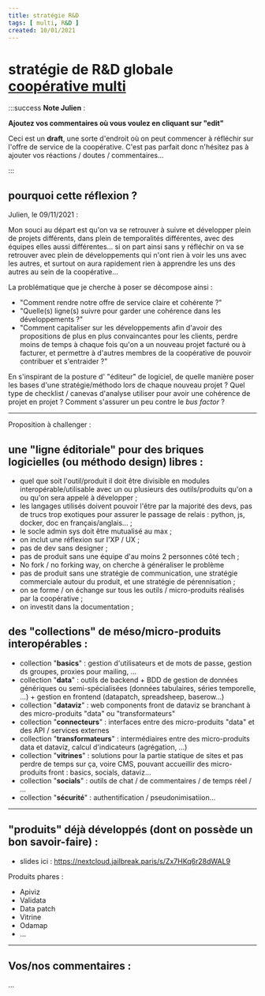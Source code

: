 ```yaml
---
title: stratégie R&D 
tags: [ multi, R&D ]
created: 10/01/2021
---
```




# stratégie de R&D globale [coopérative multi](https://hackmd.io/@jailbreak/multi)

:::success
**Note Julien** : 

**Ajoutez vos commentaires où vous voulez en cliquant sur "edit"**

Ceci est un **draft**, une sorte d'endroit où on peut commencer à réfléchir sur l'offre de service de la coopérative. C'est pas parfait donc n'hésitez pas à ajouter vos réactions / doutes / commentaires... 


::: 

## pourquoi cette réflexion ?

Julien, le 09/11/2021 :

Mon souci au départ est qu'on va se retrouver à suivre et développer plein de projets différents, dans plein de temporalités différentes, avec des équipes elles aussi différentes... si on part ainsi sans y réfléchir on va se retrouver avec plein de développements qui n'ont rien à voir les uns avec les autres, et surtout on aura rapidement rien à apprendre les uns des autres au sein de la coopérative... 

La problématique que je cherche à poser se décompose ainsi : 

- "Comment rendre notre offre de service claire et cohérente ?"
- "Quelle(s) ligne(s) suivre pour garder une cohérence dans les développements ?"
- "Comment capitaliser sur les développements afin d'avoir des propositions de plus en plus convaincantes pour les clients,  perdre moins de temps à chaque fois qu'on a un nouveau projet facturé ou à facturer, et permettre à d'autres membres de la coopérative de pouvoir contribuer et s'entraider ?"

En s'inspirant de la posture d' "éditeur" de logiciel, de quelle manière poser les bases d'une stratégie/méthodo lors de chaque nouveau projet ? Quel type de checklist / canevas d'analyse utiliser pour avoir une cohérence de projet en projet ? Comment s'assurer un peu contre le *bus factor* ? 

-----

Proposition à challenger : 

## une "ligne éditoriale" pour des briques logicielles (ou méthodo design) libres :

- quel que soit l'outil/produit il doit être divisible en modules interopérable/utilisable avec un ou plusieurs des outils/produits qu'on a ou qu'on sera appelé à développer ;
- les langages utilisés doivent pouvoir l'être par la majorité des devs, pas de trucs trop exotiques pour assurer le passage de relais : python, js, docker, doc en français/anglais... ;
- le socle admin sys doit être mutualisé au max ;
- on inclut une réflexion sur l'XP / UX ;
- pas de dev sans designer ;
- pas de produit sans une équipe d'au moins 2 personnes côté tech ;
- No fork / no forking way, on cherche à généraliser le problème 
- pas de produit sans une stratégie de communication, une stratégie commerciale autour du produit, et une stratégie de pérennisation ;
- on se forme / on échange sur tous les outils / micro-produits réalisés par la coopérative ;
- on investit dans la documentation ;




## des "collections" de méso/micro-produits interopérables :

- collection "**basics**" : gestion d'utilisateurs et de mots de passe, gestion ds groupes, proxies pour mailing, ...
- collection "**data**" : outils de backend + BDD de gestion de données génériques ou semi-spécialisées (données tabulaires, séries temporelle, ...) + gestion en frontend (datapatch, spreadsheep, baserow...)
- collection "**dataviz**" :  web components front de  dataviz se branchant à des micro-produits "data" ou "transformateurs"
- collection "**connecteurs**" :  interfaces entre des micro-produits "data" et des API / services externes
- collection "**transformateurs**" : intermédiaires entre des micro-produits data  et dataviz, calcul d'indicateurs (agrégation, …)
- collection "**vitrines**" : solutions pour la partie statique de sites et pas perdre de temps sur ça, voire CMS, pouvant accueillir des micro-produits front : basics, socials, dataviz...
- collection "**socials**" : outils de chat / de commentaires / de temps réel / ...
- collection "**sécurité**" : authentification / pseudonimisatiion...


----
## "produits" déjà développés (dont on possède un bon savoir-faire) : 

- slides ici : https://nextcloud.jailbreak.paris/s/Zx7HKq6r28dWAL9

Produits phares : 
- Apiviz
- Validata
- Data patch
- Vitrine
- Odamap
- ...


------

## Vos/nos commentaires : 

...
